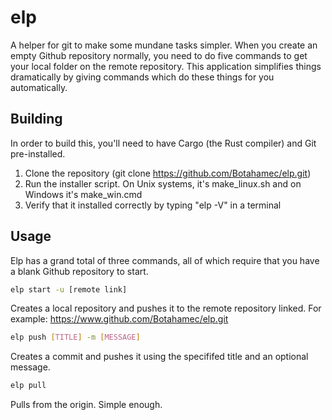 # elp
A helper for git to make some mundane tasks simpler. When you create an empty Github repository normally, you need to do five commands to get your local folder on the remote repository. This application simplifies things dramatically by giving commands which do these things for you automatically.

## Building
In order to build this, you'll need to have Cargo (the Rust compiler) and Git pre-installed.

1. Clone the repository (git clone https://github.com/Botahamec/elp.git)
2. Run the installer script. On Unix systems, it's make_linux.sh and on Windows it's make_win.cmd
3. Verify that it installed correctly by typing "elp -V" in a terminal

## Usage
Elp has a grand total of three commands, all of which require that you have a blank Github repository to start.

```bash
elp start -u [remote link]
```
Creates a local repository and pushes it to the remote repository linked. For example: https://www.github.com/Botahamec/elp.git

```bash
elp push [TITLE] -m [MESSAGE]
```
Creates a commit and pushes it using the specififed title and an optional message.

```bash
elp pull
```
Pulls from the origin. Simple enough.
